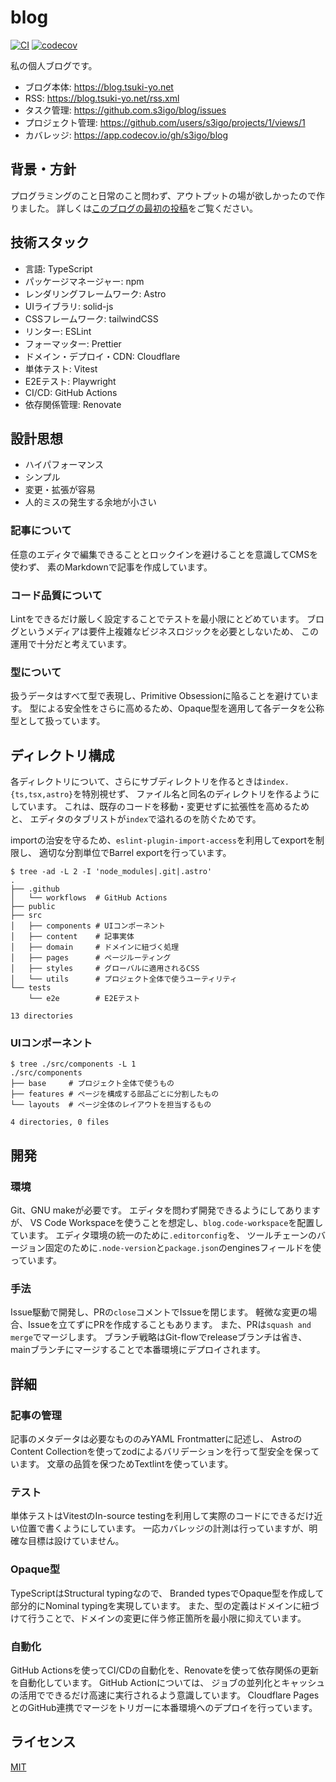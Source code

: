 # blog

[![CI](https://github.com/s3igo/blog/actions/workflows/main.yml/badge.svg?event=push)](https://github.com/s3igo/blog/actions/workflows/main.yml)
[![codecov](https://codecov.io/gh/s3igo/blog/branch/develop/graph/badge.svg?token=P01847QGIK)](https://codecov.io/gh/s3igo/blog)

私の個人ブログです。

- ブログ本体: https://blog.tsuki-yo.net
- RSS: https://blog.tsuki-yo.net/rss.xml
- タスク管理: https://github.com.s3igo/blog/issues
- プロジェクト管理: https://github.com/users/s3igo/projects/1/views/1
- カバレッジ: https://app.codecov.io/gh/s3igo/blog

## 背景・方針

プログラミングのこと日常のこと問わず、アウトプットの場が欲しかったので作りました。
詳しくは[このブログの最初の投稿](https://blog.tsuki-yo.net/posts/2023-01-01/first-post)をご覧ください。

## 技術スタック

- 言語: TypeScript
- パッケージマネージャー: npm
- レンダリングフレームワーク: Astro
- UIライブラリ: solid-js
- CSSフレームワーク: tailwindCSS
- リンター: ESLint
- フォーマッター: Prettier
- ドメイン・デプロイ・CDN: Cloudflare
- 単体テスト: Vitest
- E2Eテスト: Playwright
- CI/CD: GitHub Actions
- 依存関係管理: Renovate

## 設計思想

- ハイパフォーマンス
- シンプル
- 変更・拡張が容易
- 人的ミスの発生する余地が小さい

### 記事について

任意のエディタで編集できることとロックインを避けることを意識してCMSを使わず、
素のMarkdownで記事を作成しています。

### コード品質について

Lintをできるだけ厳しく設定することでテストを最小限にとどめています。
ブログというメディアは要件上複雑なビジネスロジックを必要としないため、
この運用で十分だと考えています。
<!-- WIP: また、実際の環境での動作を重視して結合テストを行わず、
E2Eテストの比重を大きくしています。 -->

### 型について

扱うデータはすべて型で表現し、Primitive Obsessionに陥ることを避けています。
型による安全性をさらに高めるため、Opaque型を適用して各データを公称型として扱っています。

## ディレクトリ構成

各ディレクトリについて、さらにサブディレクトリを作るときは`index.{ts,tsx,astro}`を特別視せず、
ファイル名と同名のディレクトリを作るようにしています。
これは、既存のコードを移動・変更せずに拡張性を高めるためと、
エディタのタブリストが`index`で溢れるのを防ぐためです。

importの治安を守るため、`eslint-plugin-import-access`を利用してexportを制限し、
適切な分割単位でBarrel exportを行っています。

```shell
$ tree -ad -L 2 -I 'node_modules|.git|.astro'
.
├── .github
│   └── workflows  # GitHub Actions
├── public
├── src
│   ├── components # UIコンポーネント
│   ├── content    # 記事実体
│   ├── domain     # ドメインに紐づく処理
│   ├── pages      # ページルーティング
│   ├── styles     # グローバルに適用されるCSS
│   └── utils      # プロジェクト全体で使うユーティリティ
└── tests
    └── e2e        # E2Eテスト

13 directories
```

### UIコンポーネント

```shell
$ tree ./src/components -L 1
./src/components
├── base     # プロジェクト全体で使うもの
├── features # ページを構成する部品ごとに分割したもの
└── layouts  # ページ全体のレイアウトを担当するもの

4 directories, 0 files
```

## 開発

### 環境

Git、GNU makeが必要です。
エディタを問わず開発できるようにしてありますが、
VS Code Workspaceを使うことを想定し、`blog.code-workspace`を配置しています。
エディタ環境の統一のために`.editorconfig`を、
ツールチェーンのバージョン固定のために`.node-version`と`package.json`のenginesフィールドを使っています。

### 手法

Issue駆動で開発し、PRの`close`コメントでIssueを閉じます。
軽微な変更の場合、Issueを立てずにPRを作成することもあります。
また、PRは`squash and merge`でマージします。
ブランチ戦略はGit-flowでreleaseブランチは省き、
mainブランチにマージすることで本番環境にデプロイされます。

## 詳細

### 記事の管理

記事のメタデータは必要なもののみYAML Frontmatterに記述し、
AstroのContent Collectionを使ってzodによるバリデーションを行って型安全を保っています。
文章の品質を保つためTextlintを使っています。

### テスト

単体テストはVitestのIn-source testingを利用して実際のコードにできるだけ近い位置で書くようにしています。
一応カバレッジの計測は行っていますが、明確な目標は設けていません。

### Opaque型

TypeScriptはStructural typingなので、
Branded typesでOpaque型を作成して部分的にNominal typingを実現しています。
また、型の定義はドメインに紐づけて行うことで、ドメインの変更に伴う修正箇所を最小限に抑えています。

### 自動化

GitHub Actionsを使ってCI/CDの自動化を、Renovateを使って依存関係の更新を自動化しています。
GitHub Actionについては、
ジョブの並列化とキャッシュの活用でできるだけ高速に実行されるよう意識しています。
Cloudflare PagesとのGitHub連携でマージをトリガーに本番環境へのデプロイを行っています。

## ライセンス

[MIT](LICENSE)
